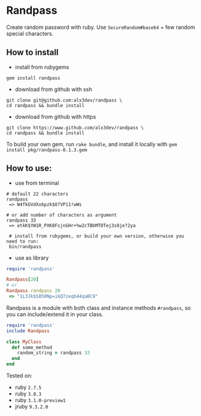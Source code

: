 # Randpass

Create random password with ruby. Use `SecureRandom#base64` + few random special characters.

## How to install

 - install from rubygems

```
gem install randpass
```
 - download from github with ssh

```
git clone git@github.com:alx3dev/randpass \
cd randpass && bundle install
```
 - download from github with https

```
git clone https://www.github.com/alx3dev/randpass \
cd randpass && bundle install
```

To build your own gem, run `rake bundle`, and install it locally with `gem install pkg/randpass-0.1.3.gem`

## How to use:

 - use from terminal

```
# default 22 characters
randpass
 => W4fkGVdXx6pzk$O?VP11!wWs

# or add number of characters as argument
randpass 33
 => etkK$YW1R_PXK8FsjnGHr+%w2cTBbMTOTej3s8je?2ya
 
 # install from rubygems, or build your own version, otherwise you need to run:
 bin/randpass
```
 - use as library

```ruby
require 'randpass'

Randpass[20]
# or
Randpass.randpass 20
 => "1L3Jk$S850Np=ikQ7zeqb44qaBC9"
```

Randpass is a module with both class and instance methods `#randpass`, so you can include/extend it in your class.

```ruby
require 'randpass'
include Randpass

class MyClass
  def some_method
    random_string = randpass 33
  end
end
```

Tested on:
 - ruby `2.7.5`
 - ruby `3.0.3`
 - ruby `3.1.0-preview1`
 - jruby `9.3.2.0`

